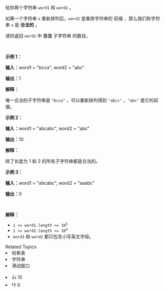 <p>给你两个字符串&nbsp;<code>word1</code> 和&nbsp;<code>word2</code>&nbsp;。</p>

<p>如果一个字符串 <code>x</code>&nbsp;重新排列后，<code>word2</code>&nbsp;是重排字符串的&nbsp;<span data-keyword="string-prefix">前缀</span>&nbsp;，那么我们称字符串&nbsp;<code>x</code>&nbsp;是&nbsp;<strong>合法的</strong>&nbsp;。</p>

<p>请你返回 <code>word1</code>&nbsp;中 <strong>合法</strong>&nbsp;<span data-keyword="substring-nonempty">子字符串</span>&nbsp;的数目。</p>

<p>&nbsp;</p>

<p><strong class="example">示例 1：</strong></p>

<div class="example-block"> 
 <p><span class="example-io"><b>输入：</b>word1 = "bcca", word2 = "abc"</span></p> 
</div>

<p><span class="example-io"><b>输出：</b>1</span></p>

<p><strong>解释：</strong></p>

<p>唯一合法的子字符串是&nbsp;<code>"bcca"</code>&nbsp;，可以重新排列得到&nbsp;<code>"abcc"</code>&nbsp;，<code>"abc"</code>&nbsp;是它的前缀。</p>

<p><strong class="example">示例 2：</strong></p>

<div class="example-block"> 
 <p><span class="example-io"><b>输入：</b>word1 = "abcabc", word2 = "abc"</span></p> 
</div>

<p><span class="example-io"><b>输出：</b>10</span></p>

<p><strong>解释：</strong></p>

<p>除了长度为 1 和 2 的所有子字符串都是合法的。</p>

<p><strong class="example">示例 3：</strong></p>

<div class="example-block"> 
 <p><span class="example-io"><b>输入：</b>word1 = "abcabc", word2 = "aaabc"</span></p> 
</div>

<p><span class="example-io"><b>输出：</b>0</span></p>

<p>&nbsp;</p>

<p><strong>解释：</strong></p>

<ul> 
 <li><code>1 &lt;= word1.length &lt;= 10<sup>5</sup></code></li> 
 <li><code>1 &lt;= word2.length &lt;= 10<sup>4</sup></code></li> 
 <li><code>word1</code> 和&nbsp;<code>word2</code>&nbsp;都只包含小写英文字母。</li> 
</ul>

<div><div>Related Topics</div><div><li>哈希表</li><li>字符串</li><li>滑动窗口</li></div></div><br><div><li>👍 15</li><li>👎 0</li></div>